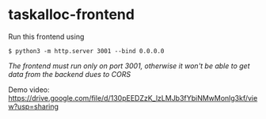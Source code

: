 # taskalloc-frontend
Run this frontend using
```
$ python3 -m http.server 3001 --bind 0.0.0.0
```
*The frontend must run only on port 3001, otherwise it won't be able to get data from the backend dues to CORS*

Demo video: https://drive.google.com/file/d/130pEEDZzK_lzLMJb3fYbiNMwMonlg3kf/view?usp=sharing

